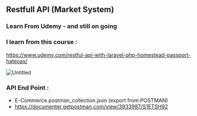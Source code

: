## Restfull API (Market System) 

### Learn From Udemy - and still on going
### I learn from this course :
https://www.udemy.com/restful-api-with-laravel-php-homestead-passport-hateoas/

![Untitled](https://user-images.githubusercontent.com/13019337/56470946-988ff300-6476-11e9-9872-1c91628c84be.jpg)

### API End Point :
- E-Commerce.postman_collection.json (export from POSTMAN)
- https://documenter.getpostman.com/view/3933987/S1ETSH92

